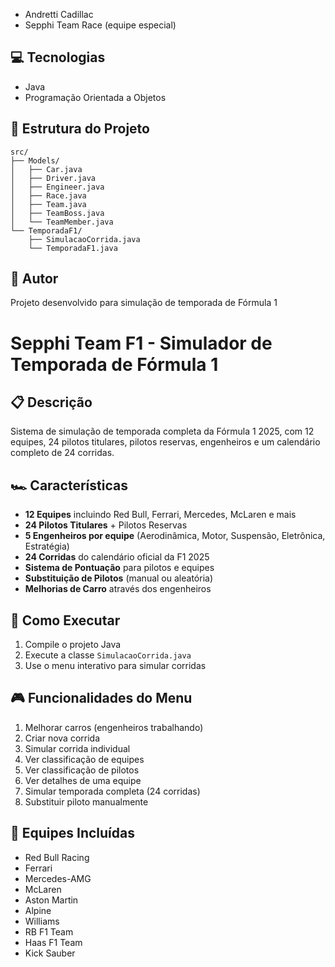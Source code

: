 - Andretti Cadillac
- Sepphi Team Race (equipe especial)

## 💻 Tecnologias
- Java
- Programação Orientada a Objetos

## 📝 Estrutura do Projeto
```
src/
├── Models/
│   ├── Car.java
│   ├── Driver.java
│   ├── Engineer.java
│   ├── Race.java
│   ├── Team.java
│   ├── TeamBoss.java
│   └── TeamMember.java
└── TemporadaF1/
    ├── SimulacaoCorrida.java
    └── TemporadaF1.java
```

## 👥 Autor
Projeto desenvolvido para simulação de temporada de Fórmula 1
# Sepphi Team F1 - Simulador de Temporada de Fórmula 1

## 📋 Descrição
Sistema de simulação de temporada completa da Fórmula 1 2025, com 12 equipes, 24 pilotos titulares, pilotos reservas, engenheiros e um calendário completo de 24 corridas.

## 🏎️ Características
- **12 Equipes** incluindo Red Bull, Ferrari, Mercedes, McLaren e mais
- **24 Pilotos Titulares** + Pilotos Reservas
- **5 Engenheiros por equipe** (Aerodinâmica, Motor, Suspensão, Eletrônica, Estratégia)
- **24 Corridas** do calendário oficial da F1 2025
- **Sistema de Pontuação** para pilotos e equipes
- **Substituição de Pilotos** (manual ou aleatória)
- **Melhorias de Carro** através dos engenheiros

## 🚀 Como Executar
1. Compile o projeto Java
2. Execute a classe `SimulacaoCorrida.java`
3. Use o menu interativo para simular corridas

## 🎮 Funcionalidades do Menu
1. Melhorar carros (engenheiros trabalhando)
2. Criar nova corrida
3. Simular corrida individual
4. Ver classificação de equipes
5. Ver classificação de pilotos
6. Ver detalhes de uma equipe
7. Simular temporada completa (24 corridas)
8. Substituir piloto manualmente

## 🏁 Equipes Incluídas
- Red Bull Racing
- Ferrari
- Mercedes-AMG
- McLaren
- Aston Martin
- Alpine
- Williams
- RB F1 Team
- Haas F1 Team
- Kick Sauber

